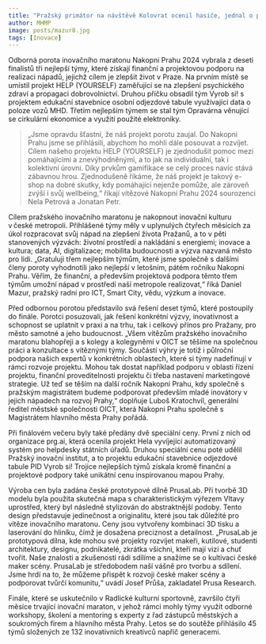 ```yaml
---
title: "Pražský primátor na návštěvě Kolovrat ocenil hasiče, jednal o plánovaných projektech a navštívil i seniory"
author: MHMP
image: posts/mazur8.jpg
tags: [Inovace]
---
```

 
Odborná porota inovačního maratonu Nakopni Prahu 2024 vybrala z deseti finalistů tři nejlepší týmy, které získají finanční a projektovou podporu na realizaci nápadů, jejichž cílem je zlepšit život v Praze. Na prvním místě se umístil projekt HELP (YOURSELF) zaměřující se na zlepšení psychického zdraví a propagaci dobrovolnictví. Druhou příčku obsadil tým Vyrob si! s projektem edukační stavebnice osobní odjezdové tabule využívající data o poloze vozů MHD. Třetím nejlepším týmem se stal tým Opravárna věnující se cirkulární ekonomice a využití použité elektroniky.

> „Jsme opravdu šťastní, že náš projekt porotu zaujal. Do Nakopni Prahu jsme se přihlásili, abychom ho mohli dále posouvat a rozvíjet. Cílem našeho projektu HELP (YOURSELF) je zjednodušit pomoc mezi pomáhajícími a znevýhodněnými, a to jak na individuální, tak i kolektivní úrovni. Díky prvkům gamifikace se celý proces navíc stává zábavnou hrou. Zjednodušeně říkáme, že náš projekt je takový e-shop na dobré skutky, kdy pomáhající nejenže pomůže, ale zároveň zvýší i svůj wellbeing,“ říkají vítězové Nakopni Prahu 2024 sourozenci Nela Petrová a Jonatan Petr.

Cílem pražského inovačního maratonu je nakopnout inovační kulturu v české metropoli. Přihlášené týmy měly v uplynulých čtyřech měsících za úkol rozpracovat svůj nápad na zlepšení života Pražanů, a to v pěti stanovených výzvách: životní prostředí a nakládání s energiemi; inovace a kultura; data, AI, digitalizace; mobilita budoucnosti a výzva nazvaná město pro lidi. „Gratuluji třem nejlepším týmům, které jsme společně s dalšími členy poroty vyhodnotili jako nejlepší v letošním, pátém ročníku Nakopni Prahu.  Věřím, že finanční, a především projektová podpora těmto třem týmům umožní nápad v prostředí naší metropole realizovat,“ říká Daniel Mazur, pražský radní pro ICT, Smart City, vědu, výzkum a inovace.

Před odbornou porotou představilo svá řešení deset týmů, které postoupily do finále. Porotci posuzovali, jak řešení konkrétní výzvy, inovativnost a schopnost se uplatnit v praxi a na trhu, tak i celkový přínos pro Pražany, pro město samotné a jeho budoucnost. „Všem vítězům pražského inovačního maratonu blahopřeji a s kolegy a kolegyněmi v OICT se těšíme na společnou práci a konzultace s vítěznými týmy. Součástí výhry je totiž i půlroční podpora našich expertů v konkrétních oblastech, které si týmy nadefinují v rámci rozvoje projektu. Mohou tak dostat například podporu v oblasti řízení projektu, finanční proveditelnosti projektu či třeba nastavení marketingové strategie. Už teď se těším na další ročník Nakopni Prahu, kdy společně s pražským magistrátem budeme podporovat především mladé inovátory v jejich nápadech na rozvoj Prahy,“ doplňuje Luboš Kratochvíl, generální ředitel městské společnosti OICT, která Nakopni Prahu společně s Magistrátem hlavního města Prahy pořádá.

Při finálovém večeru byly také předány dvě speciální ceny. První z nich od organizace prg.ai, která ocenila projekt Hela vyvíjející automatizovaný systém pro helpdesky státních úřadů. Druhou speciální cenu poté udělil Pražský inovační institut, a to projektu edukační stavebnice odjezdové tabule PID Vyrob si! Trojice nejlepších týmů získala kromě finanční a projektové podpory také unikátní cenu inspirovanou mapou Prahy.

Výroba cen byla zadána české prototypové dílně PrusaLab. Při tvorbě 3D modelu byla použita skutečná mapa s charakteristickým výřezem Vltavy uprostřed, který byl následně stylizován do abstraktnější podoby. Tento design představuje jedinečnost a originalitu, které jsou tak důležité pro vítěze inovačního maratonu. Ceny jsou vytvořeny kombinací 3D tisku a laserování do hliníku, čímž je dosažena preciznost a detailnost. „PrusaLab je prototypová dílna, kde mohou své projekty rozvíjet makeři, kutilové, studenti architektury, designu, podnikatelé, zkrátka všichni, kteří mají vizi a chuť tvořit. Naše znalosti a zkušenosti rádi sdílíme a snažíme se o kultivaci české maker scény. PrusaLab je středobodem naší vášně pro tvorbu a sdílení. Jsme hrdí na to, že můžeme přispět k rozvoji české maker scény a podporovat tvůrčí komunitu,“ uvádí Josef Průša, zakladatel Prusa Research.

Finále, které se uskutečnilo v Radlické kulturní sportovně, završilo čtyři měsíce trvající inovační maraton, v jehož rámci mohly týmy využít odborné workshopy, školení a mentoring s experty z řad zástupců městských a soukromých firem a hlavního města Prahy. Letos se do soutěže přihlásilo 45 týmů složených ze 132 inovativních kreativců napříč generacemi.
